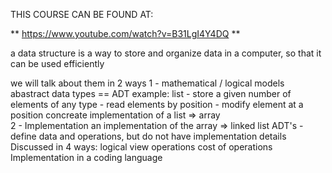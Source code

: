 THIS COURSE CAN BE FOUND AT:

** https://www.youtube.com/watch?v=B31LgI4Y4DQ **

a data structure is a way to store
and organize data in a computer, so that 
it can be used efficiently

we will talk about them in 2 ways
      1 - mathematical / logical models
              abastract data types == ADT
                example: list
                  - store a given number of elements of any type
                  - read elements by position
                  - modify element at a position
              concreate implementation of a list => array                    
      2 - Implementation
          an implementation of the array => linked list
      ADT's - define data and operations, but do not have implementation details
Discussed in 4 ways:
      logical view
      operations
      cost of operations
      Implementation in a coding language